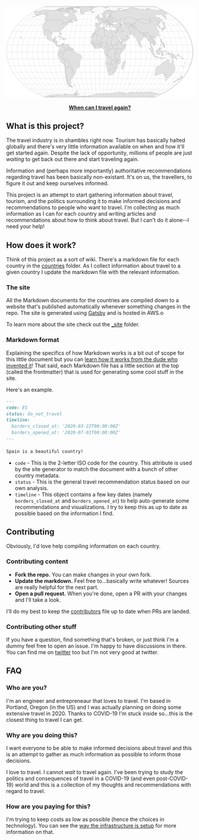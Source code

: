 ![When can I travel again?](.github/hero.png)

<p align="center">
  <a href="https://when-can-i-travel.com"><strong>When can I travel again?</strong></a>
</p>

## What is this project?

The travel industry is in shambles right now. Tourism has basically halted
globally and there's very little information available on when and how it'll
get started again. Despite the lack of opportunity, millions of people are just
_waiting_ to get back out there and start traveling again.

Information and (perhaps more importantly) authoritative recommendations
regarding travel has been basically non-existant. It's on us, the travellers,
to figure it out and keep ourselves informed.

This project is an attempt to start gathering information about travel,
tourism, and the politics surrounding it to make informed decisions and
recommendations to people who want to travel. I'm collecting as much
information as I can for each country and writing articles and recommendations
about how to think about travel. But I can't do it alone--I need your help!

## How does it work?

Think of this project as a sort of wiki. There's a markdown file for each
country in the [countries](countries) folder. As I collect information about
travel to a given country I update the markdown file with the relevant
information.

### The site

All the Markdown documents for the countries are compiled down to a website
that's published automatically whenever something changes in the repo. The site
is generated using [Gatsby](http://gatsbyjs.org/) and is hosted in AWS.o

To learn more about the site check out the [_site](_site) folder.

### Markdown format

Explaining the specifics of how Markdown works is a bit out of scope for this
little document but you can [learn how it works from the dude who invented
it](https://daringfireball.net/projects/markdown/syntax)! That said, each
Markdown file has a little section at the top (called the frontmatter) that is
used for generating some cool stuff in the site.

Here's an example.

```markdown
---
code: ES
status: do_not_travel
timeline:
  borders_closed_at: '2020-03-22T00:00:00Z'
  borders_opened_at: '2020-07-01T00:00:00Z'
---

Spain is a beautiful country!
```

* `code` - This is the 2-letter ISO code for the country. This attribute is
  used by the site generator to match the document with a bunch of other
  country metadata.
* `status` - This is the general travel recommendation status based on our own
  analysis.
* `timeline` - This object contains a few key dates (namely `borders_closed_at`
  and `borders_opened_at`) to help auto-generate some recommendations and
  visualizations. I try to keep this as up to date as possible based on the
  information I find.

## Contributing

Obviously, I'd love help compiling information on each country. 

### Contributing content

* **Fork the repo.** You can make changes in your own fork.
* **Update the markdown.** Feel free to...basically write whatever! Sources are
  really helpful for the next part.
* **Open a pull request.** When you're done, open a PR with your changes and
  I'll take a look.

I'll do my best to keep the [contributors](CONTRIBUTORS.md) file up to date
when PRs are landed.

### Contributing other stuff

If you have a question, find something that's broken, or just think I'm a dummy
feel free to open an issue. I'm happy to have discussions in there. You can
find me on [twitter](https://twitter.com/iambradhe) too but I'm not very good
at twitter.

## FAQ

### Who are you?

I'm an engineer and entrepreneaur that loves to travel. I'm based in Portland,
Oregon (in the US) and I was actually planning on doing some extensive travel
in 2020. Thanks to COVID-19 I'm stuck inside so...this is the closest thing to
travel I can get.

### Why are you doing this?

I want everyone to be able to make informed decisions about travel and this is
an attempt to gather as much information as possible to inform those decisions.

I love to travel. I cannot _wait_ to travel again. I've been trying to study
the politics and consequences of travel in a COVID-19 (and even post-COVID-19)
world and this is a collection of my thoughts and recommendations with regard
to travel.

### How are you paying for this?

I'm trying to keep costs as low as possible (hence the choices in technology).
You can see the [way the infrastructure is
setup](_site/cloudformation/template.yaml) for more information on that.
